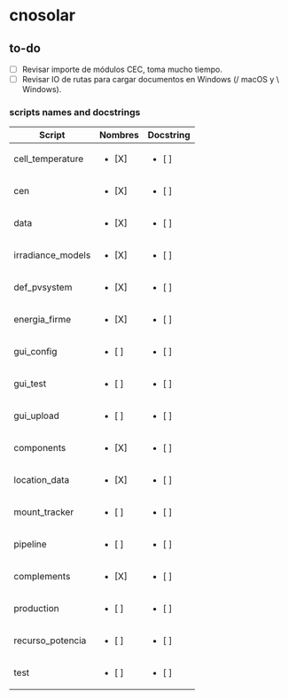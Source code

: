 # cnosolar

## to-do

- [ ] Revisar importe de módulos CEC, toma mucho tiempo.
- [ ] Revisar IO de rutas para cargar documentos en Windows (/ macOS y \\ Windows).

### scripts names and docstrings
| Script                        | Nombres               | Docstring              |
|-------------------------------|-----------------------|------------------------|
| cell_temperature              | <ul><li>[X]</li></ul> | <ul><li>[ ]</li></ul>  |
| cen                           | <ul><li>[X]</li></ul> | <ul><li>[ ]</li></ul>  |
| data                          | <ul><li>[X]</li></ul> | <ul><li>[ ]</li></ul>  |
| irradiance_models             | <ul><li>[X]</li></ul> | <ul><li>[ ]</li></ul>  |
| def_pvsystem                  | <ul><li>[X]</li></ul> | <ul><li>[ ]</li></ul>  |
| energia_firme                 | <ul><li>[X]</li></ul> | <ul><li>[ ]</li></ul>  |
| gui_config                    | <ul><li>[ ]</li></ul> | <ul><li>[ ]</li></ul>  |
| gui_test                      | <ul><li>[ ]</li></ul> | <ul><li>[ ]</li></ul>  |
| gui_upload                    | <ul><li>[ ]</li></ul> | <ul><li>[ ]</li></ul>  |
| components                    | <ul><li>[X]</li></ul> | <ul><li>[ ]</li></ul>  |
| location_data                 | <ul><li>[X]</li></ul> | <ul><li>[ ]</li></ul>  |
| mount_tracker                 | <ul><li>[ ]</li></ul> | <ul><li>[ ]</li></ul>  |
| pipeline                      | <ul><li>[ ]</li></ul> | <ul><li>[ ]</li></ul>  |
| complements                   | <ul><li>[X]</li></ul> | <ul><li>[ ]</li></ul>  |
| production                    | <ul><li>[ ]</li></ul> | <ul><li>[ ]</li></ul>  |
| recurso_potencia              | <ul><li>[ ]</li></ul> | <ul><li>[ ]</li></ul>  |
| test                          | <ul><li>[ ]</li></ul> | <ul><li>[ ]</li></ul>  |
 
